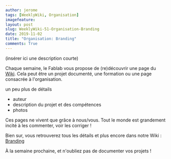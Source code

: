 ```yaml
---
author: jerome
tags: [WeeklyWiki, Organisation]
imagefeature:
layout: post
slug: WeeklyWiki-51-Organisation-Branding
date: 2019-11-02
title: "Organisation: Branding"
comments: True
---
```


(insérer ici une description courte)

Chaque semaine, le Fablab vous propose de (re)découvrir une page du [Wiki](https://wiki.fablab-lannion.org). Cela peut être un projet documenté, une formation ou une page consacrée à l'organisation.

un peu plus de détails
* auteur
* description du projet et des compétences
* photos

Ces pages ne vivent que grâce à nous/vous. Tout le monde est grandement incité à les commenter, voir les corriger !

Bien sur, vous retrouverez tous les détails et plus encore dans notre Wiki : [Branding](https://wiki.fablab-lannion.org/index.php?title=Branding)

À la semaine prochaine, et n'oubliez pas de documenter vos projets !

